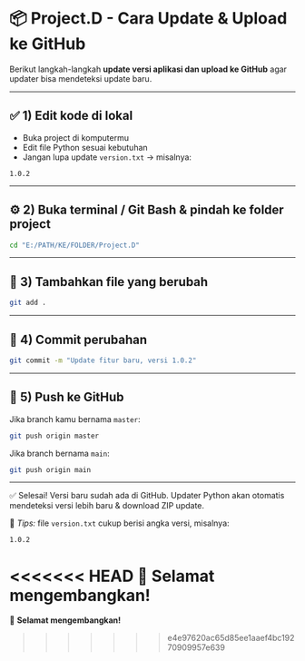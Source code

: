 # 📦 Project.D - Cara Update & Upload ke GitHub

Berikut langkah-langkah **update versi aplikasi dan upload ke GitHub** agar updater bisa mendeteksi update baru.

---

## ✅ 1) Edit kode di lokal
- Buka project di komputermu
- Edit file Python sesuai kebutuhan
- Jangan lupa update `version.txt` → misalnya:
```
1.0.2
```

---

## ⚙️ 2) Buka terminal / Git Bash & pindah ke folder project
```bash
cd "E:/PATH/KE/FOLDER/Project.D"
```

---

## 📌 3) Tambahkan file yang berubah
```bash
git add .
```

---

## 📝 4) Commit perubahan
```bash
git commit -m "Update fitur baru, versi 1.0.2"
```

---

## 🚀 5) Push ke GitHub
Jika branch kamu bernama `master`:
```bash
git push origin master
```

Jika branch bernama `main`:
```bash
git push origin main
```

---

✅ Selesai! Versi baru sudah ada di GitHub.
Updater Python akan otomatis mendeteksi versi lebih baru & download ZIP update.

📌 *Tips:* file `version.txt` cukup berisi angka versi, misalnya:
```
1.0.2
```

<<<<<<< HEAD
🚀 **Selamat mengembangkan!**
=======
🚀 **Selamat mengembangkan!**
>>>>>>> e4e97620ac65d85ee1aaef4bc19270909957e639
